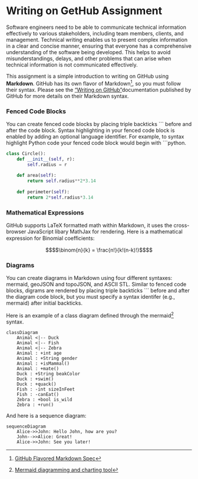 # Writing on GetHub Assignment

Software engineers need to be able to communicate technical information effectively to various stakeholders, including team members, clients, and management. Technical writing enables us to present complex information in a clear and concise manner, ensuring that everyone has a comprehensive understanding of the software being developed. This helps to avoid misunderstandings, delays, and other problems that can arise when technical information is not communicated effectively. 

This assignment is a simple introduction to writing on GitHub using **Markdown**. GitHub has its own flavor of Markdown[^1], so you must follow their syntax. Please see the [“Writing on GitHub”](https://docs.github.com/en/get-started/writing-on-github)documentation published by GitHub for more details on their Markdown syntax.

### Fenced Code Blocks

You can create fenced code blocks by placing triple backticks \`\`\` before and after the code block. Syntax highlighting in your fenced code block is enabled by adding an optional language identifier. For example, to syntax highlight Python code your fenced code block would begin with \`\`\`python.

```python
class Circle():
    def __init__(self, r):
        self.radius = r
        
    def area(self):
        return self.radius**2*3.14
        
    def perimeter(self):
        return 2*self.radius*3.14
```

### Mathematical Expressions

GitHub supports LaTeX formatted math within Markdown, it uses the cross-browser
JavaScript libary MathJax for rendering. Here is a mathematical expression for Binomial coeﬀicients:

```math
$$\binom{n}{k} = \frac{n!}{k!(n-k)!}$$
```

[^1]: [GitHub Flavored Markdown Spec](https://github.github.com/gfm/)

### Diagrams

You can create diagrams in Markdown using four different syntaxes: mermaid, geoJSON and topoJSON, and ASCII STL. Similar to fenced code blocks, digrams are rendered by placing triple backticks \`\`\` before and after the diagram code block, but you must specify a syntax identifer (e.g., mermaid) after initial backticks.

Here is an example of a class diagram defined through the mermaid[^2] syntax.

```mermaid
classDiagram
    Animal <|-- Duck
    Animal <|-- Fish
    Animal <|-- Zebra
    Animal : +int age
    Animal : +String gender
    Animal : +isMammal()
    Animal : +mate()
    Duck : +String beakColor
    Duck : +swim()
    Duck : +quack()
    Fish : -int sizeInFeet
    Fish : -canEat()
    Zebra : +bool is_wild
    Zebra : +run()

```

And here is a sequence diagram:

[^2]: [Mermaid diagramming and charting tool](https://mermaid.js.org/)

```mermaid
sequenceDiagram
    Alice->>John: Hello John, how are you?
    John-->>Alice: Great!
    Alice->>John: See you later!
```
